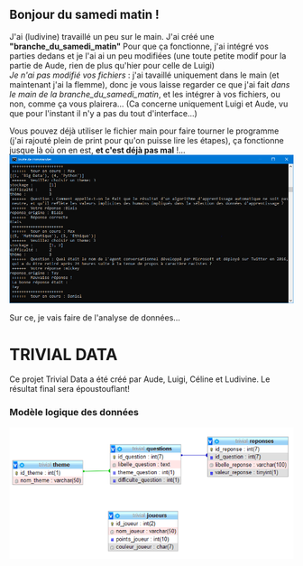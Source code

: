 ## Bonjour du samedi matin !

J'ai (ludivine) travaillé un peu sur le main. J'ai créé une __"branche_du_samedi_matin"__ Pour que ça fonctionne, j'ai intégré vos parties dedans et je l'ai ai un peu modifiées (une toute petite modif pour la partie de Aude, rien de plus qu'hier pour celle de Luigi)<br>
_Je n'ai pas modifié vos fichiers_ : j'ai tavaillé uniquement dans le main (et maintenant j'ai la flemme), donc je vous laisse regarder ce que j'ai fait _dans le main de la branche_du_samedi_matin_, et les intégrer à vos fichiers, ou non, comme ça vous plairera... (Ca concerne uniquement Luigi et Aude, vu que pour l'instant il n'y a pas du tout d'interface...)<br>

Vous pouvez déjà utiliser le fichier main pour faire tourner le programme (j'ai rajouté plein de print pour qu'on puisse lire les étapes), ça fonctionne jusque là où on en est, __et c'est déjà pas mal__ !...
![capture](images/Capture1128.PNG)

Sur ce, je vais faire de l'analyse de données...


# TRIVIAL DATA

Ce projet Trivial Data a été créé par Aude, Luigi, Céline et Ludivine. 
Le résultat final sera époustouflant!

### Modèle logique des données
![mld](images/mld.png)

